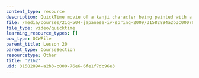 ```yaml
---
content_type: resource
description: QuickTime movie of a kanji character being painted with a brush.
file: /media/courses/21g-504-japanese-iv-spring-2009/31582894a2b3c00076e66fe1f7dc96e3_2162.mov
file_type: video/quicktime
learning_resource_types: []
ocw_type: OCWFile
parent_title: Lesson 20
parent_type: CourseSection
resourcetype: Other
title: '2162'
uid: 31582894-a2b3-c000-76e6-6fe1f7dc96e3
---
```

